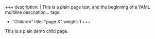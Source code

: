 +++
description: |
  This is a plain page test, and the beginning of a YAML multiline description...
tags:
  - "Children"
title: "page X"
weight: 1
+++

This is a plain demo child page.
